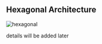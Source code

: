 ## Hexagonal Architecture

![hexagonal](https://user-images.githubusercontent.com/22731894/224127335-5cbdecbf-07be-4ca8-b4fe-290670242bb7.svg)

details will be added later